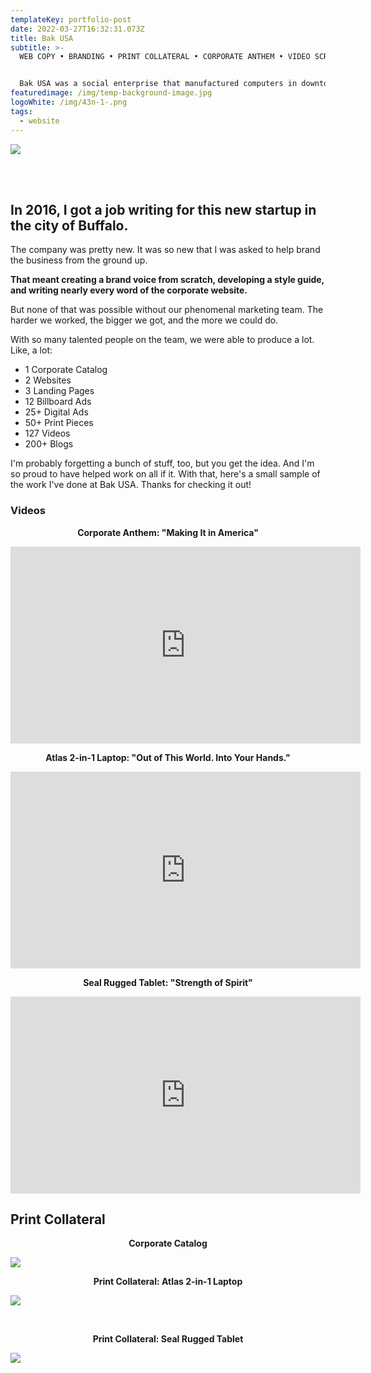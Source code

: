 ```yaml
---
templateKey: portfolio-post
date: 2022-03-27T16:32:31.073Z
title: Bak USA
subtitle: >-
  WEB COPY • BRANDING • PRINT COLLATERAL • CORPORATE ANTHEM • VIDEO SCRIPTS


  Bak USA was a social enterprise that manufactured computers in downtown Buffalo, New York. Committed to empowering people and changing lives, the company employed a diverse workforce to handcraft laptops and tablets in urban America.
featuredimage: /img/temp-background-image.jpg
logoWhite: /img/43n-1-.png
tags:
  - website
---
```

![](/img/bak-usa.png)

<br>
<br>

## In 2016, I got a job writing for this new startup in the city of Buffalo.

The company was pretty new. It was so new that I was asked to help brand the business from the ground up. 

**That meant creating a brand voice from scratch, developing a style guide, and writing nearly every word of the corporate website.** 

But none of that was possible without our phenomenal marketing team. The harder we worked, the bigger we got, and the more we could do. 

With so many talented people on the team, we were able to produce a lot. Like, a lot:

* 1 Corporate Catalog
* 2 Websites
* 3 Landing Pages
* 12 Billboard Ads
* 25+ Digital Ads
* 50+ Print Pieces
* 127 Videos
* 200+ Blogs

I'm probably forgetting a bunch of stuff, too, but you get the idea. And I'm so proud to have helped work on all if it. With that, here's a small sample of the work I've done at Bak USA. Thanks for checking it out! 

### Videos

**<p style="text-align:center;">Corporate Anthem: "Making It in America"</p>**

<p style="text-align:center;"><iframe width="560" height="315" src="https://www.youtube.com/embed/SHVSGz_Nmrw" title="YouTube video player" frameborder="0" allow="accelerometer; autoplay; clipboard-write; encrypted-media; gyroscope; picture-in-picture" allowfullscreen></iframe></p>

**<p style="text-align:center;">Atlas 2-in-1 Laptop: "Out of This World. Into Your Hands."</p>**

<p style="text-align:center;"><iframe width="560" height="315" src="https://www.youtube.com/embed/u7g7twDL8hk" title="YouTube video player" frameborder="0" allow="accelerometer; autoplay; clipboard-write; encrypted-media; gyroscope; picture-in-picture" allowfullscreen></iframe></p>

**<p style="text-align:center;">Seal Rugged Tablet: "Strength of Spirit"</p>**

<p style="text-align:center;"><iframe width="560" height="315" src="https://www.youtube.com/embed/CFdfz1vOBoY" title="YouTube video player" frameborder="0" allow="accelerometer; autoplay; clipboard-write; encrypted-media; gyroscope; picture-in-picture" allowfullscreen></iframe></p>

## Print Collateral

**<p style="text-align:center;">Corporate Catalog**

![](/img/bak-usa-print.png)

**<p style="text-align:center;">Print Collateral: Atlas 2-in-1 Laptop**

![](/img/bak-usa-print-atlas.jpeg)


<br>

**<p style="text-align:center;">Print Collateral: Seal Rugged Tablet**

![](/img/bak-usa-print-seal.jpeg)